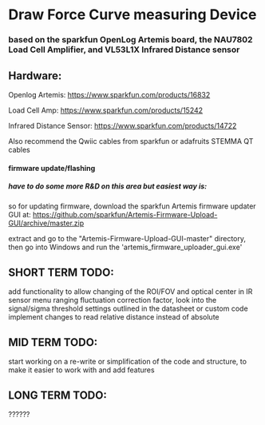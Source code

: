 # Draw Force Curve measuring Device
### based on the sparkfun OpenLog Artemis board, the NAU7802 Load Cell Amplifier, and VL53L1X Infrared Distance sensor
## Hardware:

Openlog Artemis: https://www.sparkfun.com/products/16832

Load Cell Amp: https://www.sparkfun.com/products/15242

Infrared Distance Sensor: https://www.sparkfun.com/products/14722

Also recommend the Qwiic cables from sparkfun or adafruits STEMMA QT cables


#### firmware update/flashing
##### have to do some more R&D on this area but easiest way is: 
so for updating firmware, download the sparkfun Artemis firmware updater GUI at: https://github.com/sparkfun/Artemis-Firmware-Upload-GUI/archive/master.zip

extract and go to the "Artemis-Firmware-Upload-GUI-master" directory, then go into Windows and run the 'artemis_firmware_uploader_gui.exe' 




## SHORT TERM TODO:
  add functionality to allow changing of the ROI/FOV and optical center in IR sensor menu
  ranging fluctuation correction factor, look into the signal/sigma threshold settings outlined in the datasheet or custom code 
  implement changes to read relative distance instead of absolute
  
## MID TERM TODO:
 start working on a re-write or simplification of the code and structure, to make it easier to work with and add features
 
 
## LONG TERM TODO:
  ??????


